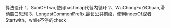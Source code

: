 算法设计
  1、SumOFTwo,使用hashmap代替内循环
  2、WuChongFuZiChuan,滑动窗口思想
  3、LongestCommonPrefix,最长公共前缀，使用indexOf或者Startwith，while不停的check
